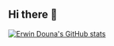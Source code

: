 ## Hi there 👋

<!--
**erwindouna/erwindouna** is a ✨ _special_ ✨ repository because its `README.md` (this file) appears on your GitHub profile.

Here are some ideas to get you started:

-->

[![Erwin Douna's GitHub stats](https://github-readme-stats.vercel.app/api?username=erwindouna&show=reviews)](https://github.com/erwindouna/github-readme-stats)
